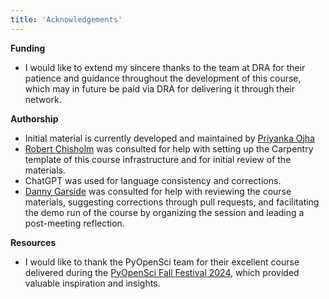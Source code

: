 ```yaml
---
title: 'Acknowledgements'
---
```


**Funding**

* I would like to extend my sincere thanks to the team at DRA for their patience and guidance throughout the development of this course, which may in future be paid via DRA for delivering it through their network.

**Authorship**  

* Initial material is currently developed and maintained by [Priyanka Ojha](https://orcid.org/0000-0002-6844-6493)
* [Robert Chisholm](https://orcid.org/0000-0003-3379-9042) was consulted for help with setting up the Carpentry template of this course infrastructure and for initial review of the materials.
* ChatGPT was used for language consistency and corrections.
* [Danny Garside](https://orcid.org/0000-0002-4579-003X) was consulted for help with reviewing the course materials, suggesting corrections through pull requests, and facilitating the demo run of the course by organizing the session and leading a post-meeting reflection.

**Resources**
* I would like to thank the PyOpenSci team for their excellent course delivered during the [PyOpenSci Fall Festival 2024](https://github.com/pyOpenSci/ff-2024-create-python-package), which provided valuable inspiration and insights.


